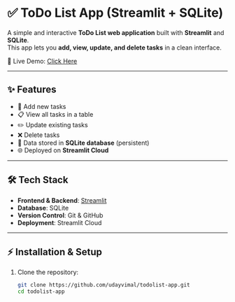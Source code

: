 # ✅ ToDo List App (Streamlit + SQLite)

A simple and interactive **ToDo List web application** built with **Streamlit** and **SQLite**.  
This app lets you **add, view, update, and delete tasks** in a clean interface.  

🚀 Live Demo: [Click Here](https://udayvimal-todo-listapp.streamlit.app/)  

---

## ✨ Features
- 📝 Add new tasks  
- 📋 View all tasks in a table  
- ✏️ Update existing tasks  
- ❌ Delete tasks  
- 💾 Data stored in **SQLite database** (persistent)  
- 🌐 Deployed on **Streamlit Cloud**  

---

## 🛠️ Tech Stack
- **Frontend & Backend**: [Streamlit](https://streamlit.io/)  
- **Database**: SQLite  
- **Version Control**: Git & GitHub  
- **Deployment**: Streamlit Cloud  

---

## ⚡ Installation & Setup

1. Clone the repository:
   ```bash
   git clone https://github.com/udayvimal/todolist-app.git
   cd todolist-app
